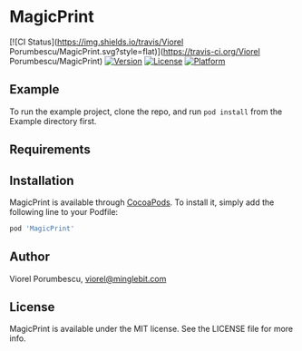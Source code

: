 # MagicPrint

[![CI Status](https://img.shields.io/travis/Viorel Porumbescu/MagicPrint.svg?style=flat)](https://travis-ci.org/Viorel Porumbescu/MagicPrint)
[![Version](https://img.shields.io/cocoapods/v/MagicPrint.svg?style=flat)](https://cocoapods.org/pods/MagicPrint)
[![License](https://img.shields.io/cocoapods/l/MagicPrint.svg?style=flat)](https://cocoapods.org/pods/MagicPrint)
[![Platform](https://img.shields.io/cocoapods/p/MagicPrint.svg?style=flat)](https://cocoapods.org/pods/MagicPrint)

## Example

To run the example project, clone the repo, and run `pod install` from the Example directory first.

## Requirements

## Installation

MagicPrint is available through [CocoaPods](https://cocoapods.org). To install
it, simply add the following line to your Podfile:

```ruby
pod 'MagicPrint'
```

## Author

Viorel Porumbescu, viorel@minglebit.com

## License

MagicPrint is available under the MIT license. See the LICENSE file for more info.
